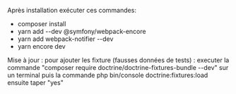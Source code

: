 Après installation exécuter ces commandes:

- composer install 
- yarn add --dev @symfony/webpack-encore
- yarn add webpack-notifier --dev
- yarn encore dev


 Mise à jour : pour ajouter les fixture (fausses données de tests) :
executer la commande "composer require doctrine/doctrine-fixtures-bundle --dev"
sur un terminal puis la commande php bin/console doctrine:fixtures:load
ensuite taper "yes"
